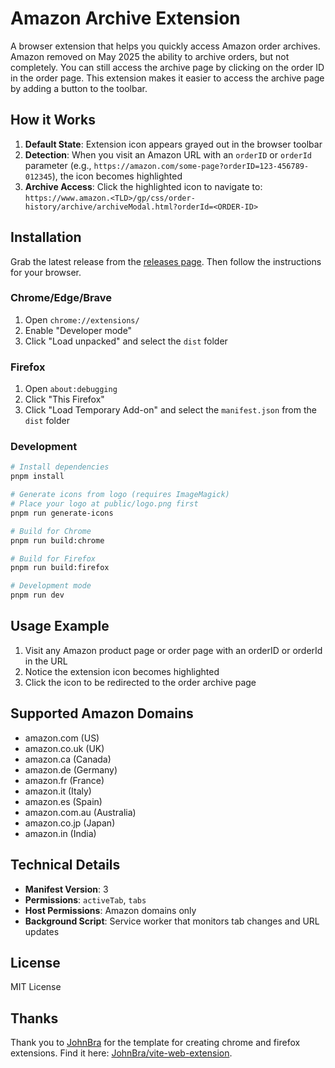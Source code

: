 # Amazon Archive Extension

A browser extension that helps you quickly access Amazon order archives. Amazon removed on May 2025 the ability to archive orders, but not completely. You can still access the archive page by clicking on the order ID in the order page. This extension makes it easier to access the archive page by adding a button to the toolbar.

## How it Works

1. **Default State**: Extension icon appears grayed out in the browser toolbar
2. **Detection**: When you visit an Amazon URL with an `orderID` or `orderId` parameter (e.g., `https://amazon.com/some-page?orderID=123-456789-012345`), the icon becomes highlighted
3. **Archive Access**: Click the highlighted icon to navigate to: `https://www.amazon.<TLD>/gp/css/order-history/archive/archiveModal.html?orderId=<ORDER-ID>`

## Installation

Grab the latest release from the [releases page](https://github.com/polvallverdu/amazon-archive-extension/releases). Then follow the instructions for your browser.

### Chrome/Edge/Brave

1. Open `chrome://extensions/`
2. Enable "Developer mode"
3. Click "Load unpacked" and select the `dist` folder

### Firefox

1. Open `about:debugging`
2. Click "This Firefox"
3. Click "Load Temporary Add-on" and select the `manifest.json` from the `dist` folder

### Development

```bash
# Install dependencies
pnpm install

# Generate icons from logo (requires ImageMagick)
# Place your logo at public/logo.png first
pnpm run generate-icons

# Build for Chrome
pnpm run build:chrome

# Build for Firefox
pnpm run build:firefox

# Development mode
pnpm run dev
```

## Usage Example

1. Visit any Amazon product page or order page with an orderID or orderId in the URL
2. Notice the extension icon becomes highlighted
3. Click the icon to be redirected to the order archive page

## Supported Amazon Domains

- amazon.com (US)
- amazon.co.uk (UK)
- amazon.ca (Canada)
- amazon.de (Germany)
- amazon.fr (France)
- amazon.it (Italy)
- amazon.es (Spain)
- amazon.com.au (Australia)
- amazon.co.jp (Japan)
- amazon.in (India)

## Technical Details

- **Manifest Version**: 3
- **Permissions**: `activeTab`, `tabs`
- **Host Permissions**: Amazon domains only
- **Background Script**: Service worker that monitors tab changes and URL updates

## License

MIT License

## Thanks

Thank you to [JohnBra](https://github.com/JohnBra) for the template for creating chrome and firefox extensions. Find it here: [JohnBra/vite-web-extension](https://github.com/JohnBra/vite-web-extension).
